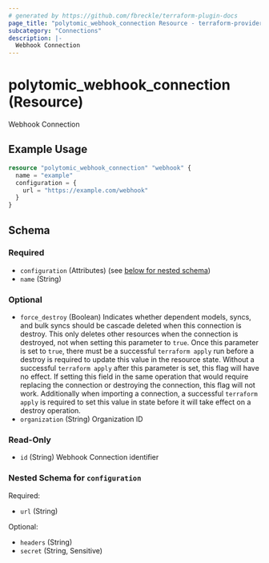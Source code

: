 ```yaml
---
# generated by https://github.com/fbreckle/terraform-plugin-docs
page_title: "polytomic_webhook_connection Resource - terraform-provider-polytomic"
subcategory: "Connections"
description: |-
  Webhook Connection
---
```


# polytomic_webhook_connection (Resource)

Webhook Connection

## Example Usage

```terraform
resource "polytomic_webhook_connection" "webhook" {
  name = "example"
  configuration = {
    url = "https://example.com/webhook"
  }
}
```

<!-- schema generated by tfplugindocs -->
## Schema

### Required

- `configuration` (Attributes) (see [below for nested schema](#nestedatt--configuration))
- `name` (String)

### Optional

- `force_destroy` (Boolean) Indicates whether dependent models, syncs, and bulk syncs should be cascade deleted when this connection is destroy. This only deletes other resources when the connection is destroyed, not when setting this parameter to `true`. Once this parameter is set to `true`, there must be a successful `terraform apply` run before a destroy is required to update this value in the resource state. Without a successful `terraform apply` after this parameter is set, this flag will have no effect. If setting this field in the same operation that would require replacing the connection or destroying the connection, this flag will not work. Additionally when importing a connection, a successful `terraform apply` is required to set this value in state before it will take effect on a destroy operation.
- `organization` (String) Organization ID

### Read-Only

- `id` (String) Webhook Connection identifier

<a id="nestedatt--configuration"></a>
### Nested Schema for `configuration`

Required:

- `url` (String)

Optional:

- `headers` (String)
- `secret` (String, Sensitive)


